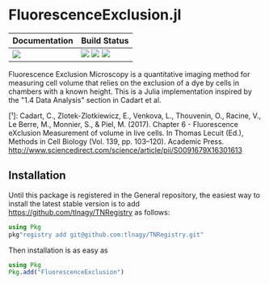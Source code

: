 # FluorescenceExclusion.jl

| **Documentation**                 | **Build Status**                                              |
|:----------------------------------|:--------------------------------------------------------------|
| [![][docs-dev-img]][docs-dev-url] | [![][status-img]][status-url] [![][ci-img]][ci-url] [![][codecov-img]][codecov-url] |

Fluorescence Exclusion Microscopy is a quantitative imaging method for measuring
cell volume that relies on the exclusion of a dye by cells in chambers with a
known height. This is a Julia implementation inspired by the "1.4 Data Analysis"
section in Cadart et al.

[¹]: Cadart, C., Zlotek-Zlotkiewicz, E., Venkova, L., Thouvenin, O., Racine, V.,
Le Berre, M., Monnier, S., & Piel, M. (2017). Chapter 6 - Fluorescence eXclusion
Measurement of volume in live cells. In Thomas Lecuit (Ed.), Methods in Cell
Biology (Vol. 139, pp. 103–120). Academic Press.
http://www.sciencedirect.com/science/article/pii/S0091679X16301613

## Installation

Until this package is registered in the General repository, the easiest way to install the latest stable version is 
to add https://github.com/tlnagy/TNRegistry as follows:

```julia
using Pkg
pkg"registry add git@github.com:tlnagy/TNRegistry.git"
```

Then installation is as easy as

```julia
using Pkg
Pkg.add("FluorescenceExclusion")
```

[docs-dev-img]: https://img.shields.io/badge/docs-dev-blue.svg
[docs-dev-url]: https://tamasnagy.com/FluorescenceExclusion.jl/dev

[ci-img]: https://github.com/tlnagy/FluorescenceExclusion.jl/workflows/CI/badge.svg
[ci-url]: https://github.com/tlnagy/FluorescenceExclusion.jl/actions

[codecov-img]: https://codecov.io/gh/tlnagy/FluorescenceExclusion.jl/branch/master/graph/badge.svg
[codecov-url]: https://codecov.io/gh/tlnagy/FluorescenceExclusion.jl

[status-img]: https://www.repostatus.org/badges/latest/wip.svg
[status-url]: https://www.repostatus.org/#wip

